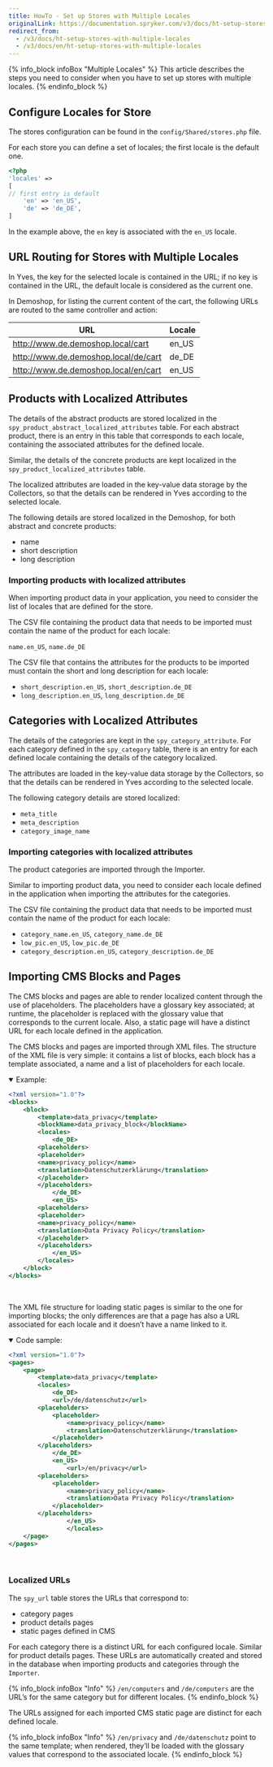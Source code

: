 ```yaml
---
title: HowTo - Set up Stores with Multiple Locales
originalLink: https://documentation.spryker.com/v3/docs/ht-setup-stores-with-multiple-locales
redirect_from:
  - /v3/docs/ht-setup-stores-with-multiple-locales
  - /v3/docs/en/ht-setup-stores-with-multiple-locales
---
```


{% info_block infoBox "Multiple Locales" %}
This article describes the steps you need to consider when you have to set up stores with multiple locales.
{% endinfo_block %}

## Configure Locales for Store
		
The stores configuration can be found in the `config/Shared/stores.php` file. 

For each store you can define a set of locales; the first locale is the default one.

```php
<?php
'locales' => 				
[
// first entry is default
	'en' => 'en_US',
	'de' => 'de_DE',
]
```

In the example above, the `en` key is associated with the `en_US` locale.

## URL Routing for Stores with Multiple Locales
		
In Yves, the key for the selected locale is contained in the URL; if no key is contained in the URL, the default locale is considered as the current one.

In Demoshop, for listing the current content of the cart, the following URLs are routed to the same controller and action:

| URL	| Locale |
| --- | --- |
| http://www.de.demoshop.local/cart | en_US |
| http://www.de.demoshop.local/de/cart |  de_DE|
|http://www.de.demoshop.local/en/cart  |  en_US|

## Products with Localized Attributes
		
The details of the abstract products are stored localized in the `spy_product_abstract_localized_attributes` table. For each abstract product, there is an entry in this table that corresponds to each locale, containing the associated attributes for the defined locale.
		
Similar, the details of the concrete products are kept localized in the `spy_product_localized_attributes` table.

The localized attributes are loaded in the key-value data storage by the Collectors, so that the details can be rendered in Yves according to the selected locale.

The following details are stored localized in the Demoshop, for both abstract and concrete products:

* name
* short description
* long description

### Importing products with localized attributes
When importing product data in your application, you need to consider the list of locales that are defined for the store.

The CSV file containing the product data that needs to be imported must contain the name of the product for each locale:

`name.en_US`, `name.de_DE`
			
The CSV file that contains the attributes for the products to be imported must contain the short and long description for each locale:
		
* `short_description.en_US`, `short_description.de_DE`
* `long_description.en_US`, `long_description.de_DE`

## Categories with Localized Attributes
		
The details of the categories are kept in the `spy_category_attribute`. For each category defined in the `spy_category` table, there is an entry for each defined locale containing the details of the category localized.
		
The attributes are loaded in the key-value data storage by the Collectors, so that the details can be rendered in Yves according to the selected locale.

The following category details are stored localized:

* `meta_title`
* `meta_description`
* `category_image_name`

### Importing categories with localized attributes
		
The product categories are imported through the Importer.

Similar to importing product data, you need to consider each locale defined in the application when importing the attributes for the categories.

The CSV file containing the product data that needs to be imported must contain the name of the product for each locale:

* `category_name.en_US`, `category_name.de_DE`
* `low_pic.en_US`, `low_pic.de_DE`
* `category_description.en_US`, `category_description.de_DE`

## Importing CMS Blocks and Pages
		
The CMS blocks and pages are able to render localized content through the use of placeholders. The placeholders have a glossary key associated; at runtime, the placeholder is replaced with the glossary value that corresponds to the current locale. Also, a static page will have a distinct URL for each locale defined in the application.

The CMS blocks and pages are imported through XML files. The structure of the XML file is very simple: it contains a list of blocks, each block has a template associated, a name and a list of placeholders for each locale.

<details open>
<summary>Example:</summary>
    
```xml
<?xml version="1.0"?>
<blocks>
	<block>
		<template>data_privacy</template>
		<blockName>data_privacy_block</blockName>
		<locales>
			<de_DE>
		<placeholders>
		<placeholder>
		<name>privacy_policy</name>
		<translation>Datenschutzerklärung</translation>
		</placeholder>
		</placeholders>
			</de_DE>
			<en_US>
		<placeholders>
		<placeholder>
		<name>privacy_policy</name>
		<translation>Data Privacy Policy</translation>
		</placeholder>
		</placeholders>
			</en_US>
		</locales>
	</block>
</blocks>
```

</br>
</details>

The XML file structure for loading static pages is similar to the one for importing blocks; the only differences are that a page has also a URL associated for each locale and it doesn’t have a name linked to it.

<details open>
<summary>Code sample:</summary>
    
```xml
<?xml version="1.0"?>
<pages>
	<page>
		<template>data_privacy</template>
		<locales>
			<de_DE>
			<url>/de/datenschutz</url>
		<placeholders>
			<placeholder>
				<name>privacy_policy</name>
				<translation>Datenschutzerklärung</translation>
			</placeholder>
		</placeholders>
			</de_DE>
			<en_US>
				<url>/en/privacy</url>
		<placeholders>
			<placeholder>
				<name>privacy_policy</name>
				<translation>Data Privacy Policy</translation>
			</placeholder>
		</placeholders>
				</en_US>
				</locales>
	</page>
</pages>
```
   
</br>
</details>

### Localized URLs
The `spy_url` table stores the URLs that correspond to:

* category pages
* product details pages
* static pages defined in CMS
			
For each category there is a distinct URL for each configured locale. Similar for product details pages. These URLs are automatically created and stored in the database when importing products and categories through the `Importer`.

{% info_block infoBox "Info" %}
`/en/computers` and `/de/computers` are the URL’s for the same category but for different locales.
{% endinfo_block %}

The URLs assigned for each imported CMS static page are distinct for each defined locale.

{% info_block infoBox "Info" %}
`/en/privacy` and `/de/datenschutz` point to the same template; when rendered, they’ll be loaded with the glossary values that correspond to the associated locale.
{% endinfo_block %}

